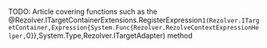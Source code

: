 ﻿TODO: Article covering functions such as the @Rezolver.ITargetContainerExtensions.RegisterExpression``1(Rezolver.ITargetContainer,Expression{System.Func{Rezolver.RezolveContextExpressionHelper,``0}},System.Type,Rezolver.ITargetAdapter) method